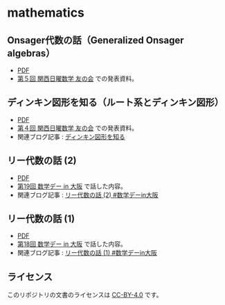 # mathematics

## Onsager代数の話（Generalized Onsager algebras）

* [PDF](OnsagerAlgebra/OnsagerAlgebra.pdf)
* [第５回 関西日曜数学 友の会](https://kansai-sunday-math.connpass.com/event/130553/) での発表資料。

## ディンキン図形を知る（ルート系とディンキン図形）

* [PDF](DynkinDiagrams/DynkinDiagrams.pdf)
* [第４回 関西日曜数学 友の会](https://kansai-sunday-math.connpass.com/event/112125/) での発表資料。
* 関連ブログ記事 : [ディンキン図形を知る](https://usami-k.hatenadiary.jp/entry/2019/04/14/125012)

## リー代数の話 (2)

* [PDF](MathDayOsaka_LieAlgebra_2/MathDayOsaka_LieAlgebra_2.pdf)
* [第19回 数学デー in 大阪](https://osaka-dtc.connpass.com/event/126201/) で話した内容。
* 関連ブログ記事 : [リー代数の話 (2) #数学デーin大阪](https://usami-k.hatenadiary.jp/entry/2019/04/28/005601)

## リー代数の話 (1)

* [PDF](MathDayOsaka_LieAlgebra_1/MathDayOsaka_LieAlgebra_1.pdf)
* [第18回 数学デー in 大阪](https://osaka-dtc.connpass.com/event/126200/) で話した内容。
* 関連ブログ記事 : [リー代数の話 (1) #数学デーin大阪](https://usami-k.hatenadiary.jp/entry/2019/04/20/154857)

## ライセンス

このリポジトリの文書のライセンスは [CC-BY-4.0](https://creativecommons.org/licenses/by/4.0/deed.ja) です。

